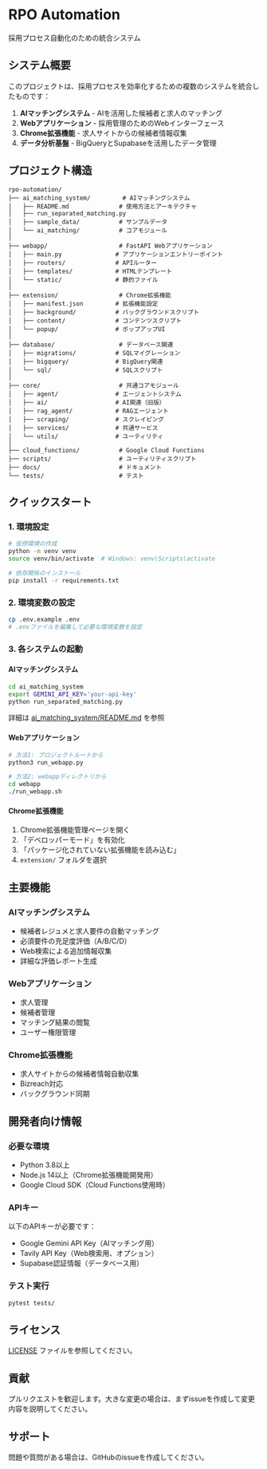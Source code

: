 # RPO Automation

採用プロセス自動化のための統合システム

## システム概要

このプロジェクトは、採用プロセスを効率化するための複数のシステムを統合したものです：

1. **AIマッチングシステム** - AIを活用した候補者と求人のマッチング
2. **Webアプリケーション** - 採用管理のためのWebインターフェース
3. **Chrome拡張機能** - 求人サイトからの候補者情報収集
4. **データ分析基盤** - BigQueryとSupabaseを活用したデータ管理

## プロジェクト構造

```
rpo-automation/
├── ai_matching_system/         # AIマッチングシステム
│   ├── README.md              # 使用方法とアーキテクチャ
│   ├── run_separated_matching.py
│   ├── sample_data/           # サンプルデータ
│   └── ai_matching/           # コアモジュール
│
├── webapp/                    # FastAPI Webアプリケーション
│   ├── main.py               # アプリケーションエントリーポイント
│   ├── routers/              # APIルーター
│   ├── templates/            # HTMLテンプレート
│   └── static/               # 静的ファイル
│
├── extension/                 # Chrome拡張機能
│   ├── manifest.json         # 拡張機能設定
│   ├── background/           # バックグラウンドスクリプト
│   ├── content/              # コンテンツスクリプト
│   └── popup/                # ポップアップUI
│
├── database/                  # データベース関連
│   ├── migrations/           # SQLマイグレーション
│   ├── bigquery/             # BigQuery関連
│   └── sql/                  # SQLスクリプト
│
├── core/                      # 共通コアモジュール
│   ├── agent/                # エージェントシステム
│   ├── ai/                   # AI関連（旧版）
│   ├── rag_agent/            # RAGエージェント
│   ├── scraping/             # スクレイピング
│   ├── services/             # 共通サービス
│   └── utils/                # ユーティリティ
│
├── cloud_functions/           # Google Cloud Functions
├── scripts/                   # ユーティリティスクリプト
├── docs/                      # ドキュメント
└── tests/                     # テスト
```

## クイックスタート

### 1. 環境設定

```bash
# 仮想環境の作成
python -m venv venv
source venv/bin/activate  # Windows: venv\Scripts\activate

# 依存関係のインストール
pip install -r requirements.txt
```

### 2. 環境変数の設定

```bash
cp .env.example .env
# .envファイルを編集して必要な環境変数を設定
```

### 3. 各システムの起動

#### AIマッチングシステム
```bash
cd ai_matching_system
export GEMINI_API_KEY='your-api-key'
python run_separated_matching.py
```
詳細は [ai_matching_system/README.md](ai_matching_system/README.md) を参照

#### Webアプリケーション
```bash
# 方法1: プロジェクトルートから
python3 run_webapp.py

# 方法2: webappディレクトリから
cd webapp
./run_webapp.sh
```

#### Chrome拡張機能
1. Chrome拡張機能管理ページを開く
2. 「デベロッパーモード」を有効化
3. 「パッケージ化されていない拡張機能を読み込む」
4. `extension/` フォルダを選択

## 主要機能

### AIマッチングシステム
- 候補者レジュメと求人要件の自動マッチング
- 必須要件の充足度評価（A/B/C/D）
- Web検索による追加情報収集
- 詳細な評価レポート生成

### Webアプリケーション
- 求人管理
- 候補者管理
- マッチング結果の閲覧
- ユーザー権限管理

### Chrome拡張機能
- 求人サイトからの候補者情報自動収集
- Bizreach対応
- バックグラウンド同期

## 開発者向け情報

### 必要な環境
- Python 3.8以上
- Node.js 14以上（Chrome拡張機能開発用）
- Google Cloud SDK（Cloud Functions使用時）

### APIキー
以下のAPIキーが必要です：
- Google Gemini API Key（AIマッチング用）
- Tavily API Key（Web検索用、オプション）
- Supabase認証情報（データベース用）

### テスト実行
```bash
pytest tests/
```

## ライセンス

[LICENSE](LICENSE) ファイルを参照してください。

## 貢献

プルリクエストを歓迎します。大きな変更の場合は、まずissueを作成して変更内容を説明してください。

## サポート

問題や質問がある場合は、GitHubのissueを作成してください。